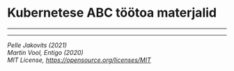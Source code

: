# Kubernetese ABC töötoa materjalid


---




















---

*Pelle Jakovits (2021)*  
*Martin Vool, Entigo (2020)*  
*MIT License, https://opensource.org/licenses/MIT*
